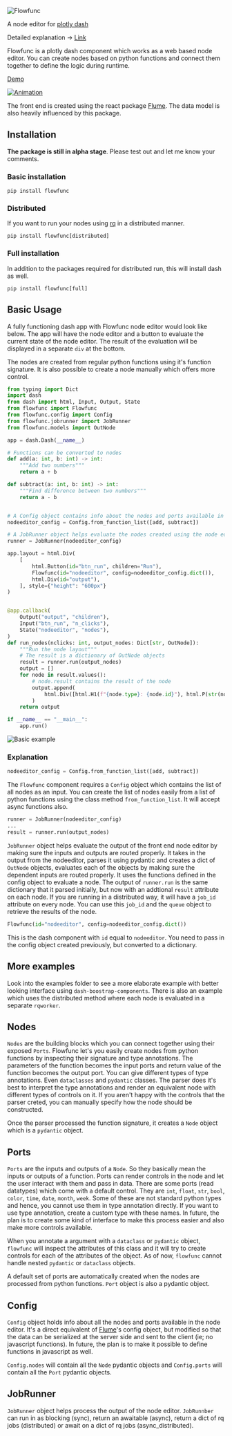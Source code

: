 ![Flowfunc](./docs/source/images/logo.png)

A node editor for [plotly dash](https://dash.plotly.com/)

Detailed explanation -> [Link](./Explanation.md)

Flowfunc is a plotly dash component which works as a web based node editor.
You can create nodes based on python functions and connect them together to define
the logic during runtime.

[Demo](https://najeem.pythonanywhere.com/)

[![Animation](./docs/source/images/animation.gif)](https://najeem.pythonanywhere.com/)

The front end is created using the react package [Flume](https://flume.dev). The
data model is also heavily influenced by this package.
## Installation

**The package is still in alpha stage**. Please test out and let me know your
comments.

### Basic installation

```
pip install flowfunc
```

### Distributed
If you want to run your nodes using [rq](https://python-rq.org/) in a distributed
manner.
```
pip install flowfunc[distributed]
```

### Full installation

In addition to the packages required for distributed run, this will install dash as well.
```
pip install flowfunc[full]
```
## Basic Usage

A fully functioning dash app with Flowfunc node editor would look like below.
The app will have the node editor and a button to evaluate the current state of
the node editor. The result of the evaluation will be displayed in a separate `div`
at the bottom.

The nodes are created from regular python functions using it's function signature.
It is also possible to create a node manually which offers more control.

```python
from typing import Dict
import dash
from dash import html, Input, Output, State
from flowfunc import Flowfunc
from flowfunc.config import Config
from flowfunc.jobrunner import JobRunner
from flowfunc.models import OutNode

app = dash.Dash(__name__)

# Functions can be converted to nodes
def add(a: int, b: int) -> int:
    """Add two numbers"""
    return a + b

def subtract(a: int, b: int) -> int:
    """Find difference between two numbers"""
    return a - b


# A Config object contains info about the nodes and ports available in the node editor
nodeeditor_config = Config.from_function_list([add, subtract])

# A JobRunner object helps evaluate the nodes created using the node editor
runner = JobRunner(nodeeditor_config)

app.layout = html.Div(
    [
        html.Button(id="btn_run", children="Run"),
        Flowfunc(id="nodeeditor", config=nodeeditor_config.dict()),
        html.Div(id="output"),
    ], style={"height": "600px"}
)


@app.callback(
    Output("output", "children"),
    Input("btn_run", "n_clicks"),
    State("nodeeditor", "nodes"),
)
def run_nodes(nclicks: int, output_nodes: Dict[str, OutNode]):
    """Run the node layout"""
    # The result is a dictionary of OutNode objects
    result = runner.run(output_nodes)
    output = []
    for node in result.values():
        # node.result contains the result of the node
        output.append(
            html.Div([html.H1(f"{node.type}: {node.id}"), html.P(str(node.result))])
        )
    return output

if __name__ == "__main__":
    app.run() 
```
![Basic example](docs/source/images/basic.png)
### Explanation

```python
nodeeditor_config = Config.from_function_list([add, subtract])
```
The `Flowfunc` component requires a `Config` object which contains the list of all
nodes as an input. You can create the list of nodes easily from a list of python
functions using the class method `from_function_list`. It will accept async
functions also.

```python
runner = JobRunner(nodeeditor_config)
...
result = runner.run(output_nodes)
```
`JobRunner` object helps evaluate the output of the front end node editor by making
sure the inputs and outputs are routed properly. It takes in the output from the
nodeeditor, parses it using pydantic and creates a dict of `OutNode` objects, evaluates
each of the objects by making sure the dependent inputs are routed properly.
It uses the functions defined in the config object to evaluate a node.
The output of `runner.run` is the same dictionary that it parsed initially, but
now with an addtional `result` attribute on each node. If you are running in
a distributed way, it will have a `job_id` attribute on every node. You can use
this `job_id` and the `queue` object to retrieve the results of the node.

```python
Flowfunc(id="nodeeditor", config=nodeeditor_config.dict())
```
This is the dash component with `id` equal to `nodeeditor`. You need to pass in
the config object created previously, but converted to a dictionary.

## More examples

Look into the examples folder to see a more elaborate example with better looking
interface using `dash-boostrap-components`. There is also an example which uses
the distributed method where each node is evaluated in a separate `rqworker`.

## Nodes

`Nodes` are the building blocks which you can connect together using their exposed
`Ports`. Flowfunc let's you easily create nodes from python functions by inspecting
their signature and type annotations. The parameters of the function becomes the
input ports and return value of the function becomes the output port. You can give
different types of type annotations. Even `dataclasses` and `pydantic` classes.
The parser does it's best to interpret the type annotations and render an 
equivalent node with different types of controls on it. If you aren't happy with
the controls that the parser creted, you can manually specify how the node should
be constructed.

Once the parser processed the function signature, it creates a
`Node` object which is a `pydantic` object.

## Ports
`Ports` are the inputs and outputs of a `Node`. So they basically mean the inputs
or outputs of a function. Ports can render controls in the node and let the user
interact with them and pass in data. There are some ports (read datatypes) which
come with a default control. They are `int`, `float`, `str`, `bool`, `color`,
`time`, `date`, `month`, `week`. Some of these are not standard python types and
hence, you cannot use them in type annotation directly. If you want to use type
annotation, create a custom type with these names. In future, the plan is to create
some kind of interface to make this process easier and also make more controls
available.

When you annotate a argument with a `dataclass` or `pydantic` object, `flowfunc`
will inspect the attributes of this class and it will try to create controls for
each of the attributes of the object. As of now, `flowfunc` cannot handle nested
`pydantic` or `dataclass` objects.

A default set of ports are automatically created when the nodes are processed
from python functions. `Port` object is also a pydantic object.

## Config
`Config` object holds info about all the nodes and ports available in the node
editor. It's a direct equivalent of [Flume](https://flume.dev)'s config object,
but modified so that the data can be serialized at the server side and sent to
the client (ie; no javascript functions). In future, the plan is to make it possible
to define functions in javascript as well.

`Config.nodes` will contain all the `Node` pydantic objects and `Config.ports`
will contain all the `Port` pydantic objects. 

## JobRunner
`JobRunner` object helps process the output of the node editor. `JobRunnber` can
run in as blocking (sync), return an awaitable (async), return a dict of rq
jobs (distributed) or await on a dict of rq jobs (async_distributed).

